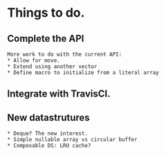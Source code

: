 # Things to do.
## Complete the API
    More work to do with the current API:
    * Allow for move.
    * Extend using another vector
    * Define macro to initialize from a literal array
## Integrate with TravisCI.
## New datastrutures
    * Deque? The new interest.
    * Simple nullable array vs circular buffer
    * Composable DS: LRU cache?
